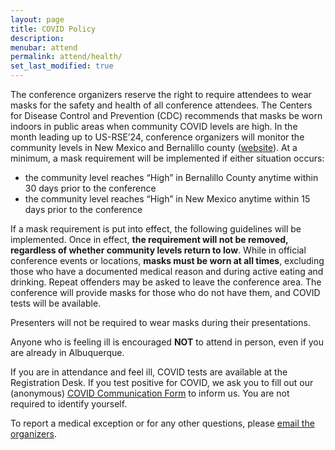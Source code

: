 ```yaml
---
layout: page
title: COVID Policy
description: 
menubar: attend
permalink: attend/health/
set_last_modified: true
---
```


The conference organizers reserve the right to require attendees to wear masks
for the safety and health of all conference attendees. The Centers for Disease
Control and Prevention (CDC) recommends that masks be worn indoors in public
areas when community COVID levels are high. In the month leading up to US-RSE’24,
conference organizers will monitor the community levels in New Mexico and
Bernalillo county ([website](https://covidactnow.org/us/new_mexico-nm/?s=48783624)).
At a minimum, a mask requirement will be implemented if either situation occurs:

- the community level reaches “High” in Bernalillo County anytime within 30 days prior to the conference
- the community level reaches “High” in New Mexico anytime within 15 days prior to the conference

If a mask requirement is put into effect, the following guidelines will be implemented.
Once in effect, **the requirement will not be removed, regardless of whether community
levels return to low**. While in official conference events or locations, **masks must
be worn at all times**, excluding those who have a documented medical reason and
during active eating and drinking. Repeat offenders may be asked to leave the
conference area. The conference will provide masks for those who do not have
them, and COVID tests will be available.

Presenters will not be required to wear masks during their presentations.

Anyone who is feeling ill is encouraged **NOT** to attend in person, even if you
are already in Albuquerque.

If you are in attendance and feel ill, COVID tests are available at the Registration
Desk. If you test positive for COVID, we ask you to fill out our (anonymous)
[COVID Communication Form](https://forms.gle/baiNNgSiUEcDmtVu5) to inform us. You
are not required to identify yourself.

To report a medical exception or for any other questions,
please [email the organizers](mailto:usrse24-conference@us-rse.org).

